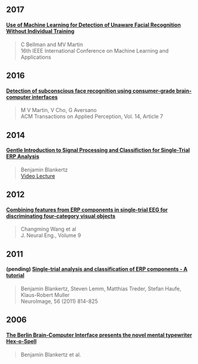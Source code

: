 ## 2017


#### [Use of Machine Learning for Detection of Unaware Facial Recognition Without Individual Training](2017/bellman2017.md)
> C Bellman and MV Martin    
> 16th IEEE International Conference on Machine Learning and Applications


## 2016


#### [Detection of subconscious face recognition using consumer-grade brain-computer interfaces](2016/martin2016.md)
> M V Martin, V Cho, G Aversano<br>
> ACM Transactions on Applied Perception, Vol. 14, Article 7

## 2014

#### [Gentle Introduction to Signal Processing and Classifiction for Single-Trial ERP Analysis](2014/video-Blankertz2014.md)
> Benjamin Blankertz<br>
> [Video Lecture](http://videolectures.net/bbci2014_blankertz_signal_processing)


## 2012

#### [Combining features from ERP components in single-trial EEG for discriminating four-category visual objects](2012/wang2012.md)
> Changming Wang et al<br>
> J. Neural Eng., Volume 9

## 2011 

#### (pending) [Single-trial analysis and classification of ERP components - A tutorial](2011/Blankertz2011)
> Benjamin Blankertz, Steven Lemm, Matthias Treder, Stefan Haufe, Klaus-Robert Muller<br>
> NeuroImage, 56 (2011) 814-825

## 2006

#### [The Berlin Brain-Computer Interface presents the novel mental typewriter Hex-o-Spell](2006/Blankertz2006.md)
> Benjamin Blankertz et al. <br>

